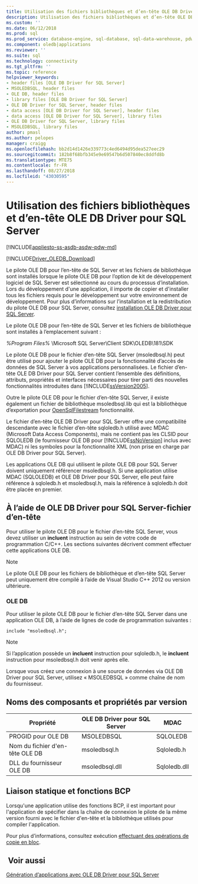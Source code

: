 ```yaml
---
title: Utilisation des fichiers bibliothèques et d’en-tête OLE DB Driver pour SQL Server | Microsoft Docs
description: Utilisation des fichiers bibliothèques et d’en-tête OLE DB Driver pour SQL Server
ms.custom: ''
ms.date: 06/12/2018
ms.prod: sql
ms.prod_service: database-engine, sql-database, sql-data-warehouse, pdw
ms.component: oledb|applications
ms.reviewer: ''
ms.suite: sql
ms.technology: connectivity
ms.tgt_pltfrm: ''
ms.topic: reference
helpviewer_keywords:
- header files [OLE DB Driver for SQL Server]
- MSOLEDBSQL, header files
- OLE DB, header files
- library files [OLE DB Driver for SQL Server]
- OLE DB Driver for SQL Server, header files
- data access [OLE DB Driver for SQL Server], header files
- data access [OLE DB Driver for SQL Server], library files
- OLE DB Driver for SQL Server, library files
- MSOLEDBSQL, library files
author: pmasl
ms.author: pelopes
manager: craigg
ms.openlocfilehash: bb2d14d1426e339773c4ed6494d95dea527eec29
ms.sourcegitcommit: 182b8f68bfb345e9e69547b6d507840ec8ddfd8b
ms.translationtype: MTE75
ms.contentlocale: fr-FR
ms.lasthandoff: 08/27/2018
ms.locfileid: "43030595"
---
```

# <a name="using-the-ole-db-driver-for-sql-server-header-and-library-files"></a>Utilisation des fichiers bibliothèques et d’en-tête OLE DB Driver pour SQL Server
[!INCLUDE[appliesto-ss-asdb-asdw-pdw-md](../../../includes/appliesto-ss-asdb-asdw-pdw-md.md)]

[!INCLUDE[Driver_OLEDB_Download](../../../includes/driver_oledb_download.md)]

  Le pilote OLE DB pour l’en-tête de SQL Server et les fichiers de bibliothèque sont installés lorsque le pilote OLE DB pour l’option de kit de développement logiciel de SQL Server est sélectionné au cours du processus d’installation. Lors du développement d'une application, il importe de copier et d'installer tous les fichiers requis pour le développement sur votre environnement de développement. Pour plus d’informations sur l’installation et la redistribution du pilote OLE DB pour SQL Server, consultez [installation OLE DB Driver pour SQL Server](../../oledb/applications/installing-oledb-driver-for-sql-server.md).  
  
 Le pilote OLE DB pour l’en-tête de SQL Server et les fichiers de bibliothèque sont installés à l’emplacement suivant :  
  
 *%Program Files%* \Microsoft SQL Server\Client SDK\OLEDB\181\SDK  
  
 Le pilote OLE DB pour le fichier d’en-tête SQL Server (msoledbsql.h) peut être utilisé pour ajouter le pilote OLE DB pour la fonctionnalité d’accès de données de SQL Server à vos applications personnalisées. Le fichier d’en-tête OLE DB Driver pour SQL Server contient l’ensemble des définitions, attributs, propriétés et interfaces nécessaires pour tirer parti des nouvelles fonctionnalités introduites dans [!INCLUDE[ssVersion2005](../../../includes/ssversion2005-md.md)].  
  
 Outre le pilote OLE DB pour le fichier d’en-tête SQL Server, il existe également un fichier de bibliothèque msoledbsql.lib qui est la bibliothèque d’exportation pour [OpenSqlFilestream](../../../relational-databases/blob/access-filestream-data-with-opensqlfilestream.md) fonctionnalité.  
  
 Le fichier d’en-tête OLE DB Driver pour SQL Server offre une compatibilité descendante avec le fichier d’en-tête sqloledb.h utilisé avec MDAC (Microsoft Data Access Components), mais ne contient pas les CLSID pour SQLOLEDB (le fournisseur OLE DB pour [!INCLUDE[ssNoVersion](../../../includes/ssnoversion-md.md)] inclus avec MDAC) ni les symboles pour la fonctionnalité XML (non prise en charge par OLE DB Driver pour SQL Server).    
  
 Les applications OLE DB qui utilisent le pilote OLE DB pour SQL Server doivent uniquement référencer msoledbsql.h. Si une application utilise MDAC (SQLOLEDB) et OLE DB Driver pour SQL Server, elle peut faire référence à sqloledb.h et msoledbsql.h, mais la référence à sqloledb.h doit être placée en premier.  
  
## <a name="using-the-ole-db-driver-for-sql-server-header-file"></a>À l’aide de OLE DB Driver pour SQL Server-fichier d’en-tête  
 Pour utiliser le pilote OLE DB pour le fichier d’en-tête SQL Server, vous devez utiliser un **incluent** instruction au sein de votre code de programmation C/C++. Les sections suivantes décrivent comment effectuer cette applications OLE DB.  
  
> [!NOTE]  
>  Le pilote OLE DB pour les fichiers de bibliothèque et d’en-tête SQL Server peut uniquement être compilé à l’aide de Visual Studio C++ 2012 ou version ultérieure.  
  
### <a name="ole-db"></a>OLE DB  
 Pour utiliser le pilote OLE DB pour le fichier d’en-tête SQL Server dans une application OLE DB, à l’aide de lignes de code de programmation suivantes :  
  
```    
include "msoledbsql.h";  
```  
  
> [!NOTE]  
>  Si l’application possède un **incluent** instruction pour sqloledb.h, le **incluent** instruction pour msoledbsql.h doit venir après elle.  
  
 Lorsque vous créez une connexion à une source de données via OLE DB Driver pour SQL Server, utilisez « MSOLEDBSQL » comme chaîne de nom du fournisseur.  

  
## <a name="component-names-and-properties-by-version"></a>Noms des composants et propriétés par version  

|Propriété|OLE DB Driver pour SQL Server|MDAC|  
|--------|----------------------------|----|   
|PROGID pour OLE DB|MSOLEDBSQL|SQLOLEDB|  
|Nom du fichier d'en-tête OLE DB|msoledbsql.h|Sqloledb.h|  
|DLL du fournisseur OLE DB|msoledbsql.dll|Sqloledb.dll| 
  
  
## <a name="static-linking-and-bcp-functions"></a>Liaison statique et fonctions BCP  
 Lorsqu'une application utilise des fonctions BCP, il est important pour l'application de spécifier dans la chaîne de connexion le pilote de la même version fourni avec le fichier d'en-tête et la bibliothèque utilisés pour compiler l'application.  
  
 Pour plus d’informations, consultez exécution [effectuant des opérations de copie en bloc](../../oledb/features/performing-bulk-copy-operations.md).  
  
## <a name="see-also"></a> Voir aussi  
 [Génération d’applications avec OLE DB Driver pour SQL Server](../../oledb/applications/building-applications-with-oledb-driver-for-sql-server.md)  
  
  
